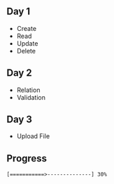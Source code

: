 ## Day 1
- Create
- Read
- Update
- Delete

## Day 2
- Relation
- Validation

## Day 3
- Upload File

## Progress
```
[===========>--------------] 30%
```